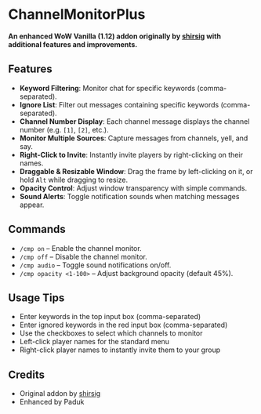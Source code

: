 # ChannelMonitorPlus

**An enhanced WoW Vanilla (1.12) addon originally by [shirsig](https://github.com/shirsig/channel_monitor) with additional features and improvements.**

## Features

- **Keyword Filtering**: Monitor chat for specific keywords (comma-separated).
- **Ignore List**: Filter out messages containing specific keywords (comma-separated).
- **Channel Number Display**: Each channel message displays the channel number (e.g. `[1]`, `[2]`, etc.).
- **Monitor Multiple Sources**: Capture messages from channels, yell, and say.
- **Right-Click to Invite**: Instantly invite players by right-clicking on their names.
- **Draggable & Resizable Window**: Drag the frame by left-clicking on it, or hold `Alt` while dragging to resize.
- **Opacity Control**: Adjust window transparency with simple commands.
- **Sound Alerts**: Toggle notification sounds when matching messages appear.

## Commands

- `/cmp on` – Enable the channel monitor.
- `/cmp off` – Disable the channel monitor.
- `/cmp audio` – Toggle sound notifications on/off.
- `/cmp opacity <1-100>` – Adjust background opacity (default 45%).

## Usage Tips

- Enter keywords in the top input box (comma-separated)
- Enter ignored keywords in the red input box (comma-separated)
- Use the checkboxes to select which channels to monitor
- Left-click player names for the standard menu
- Right-click player names to instantly invite them to your group

## Credits

- Original addon by [shirsig](https://github.com/shirsig)
- Enhanced by Paduk